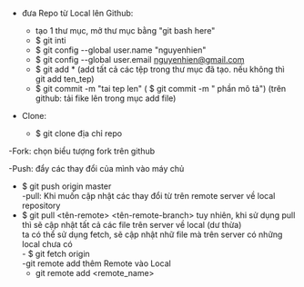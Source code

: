- đưa Repo từ Local lên Github: 
   + tạo 1 thư mục, mở thư mục bằng "git bash here"
   + $ git inti
   + $ git config --global user.name "nguyenhien"
   + $ git config --global user.email nguyenhien@gmail.com
   + $ git add * (add tất cả các tệp trong thư mục đã tạo. nếu không thì git add ten_tep)
   + $ git commit -m "tai tep len"  ( $ git commit -m " phần mô tả")
  (trên github: tải fike lên trong mục add file)

- Clone:
  + $ git clone địa chỉ repo

-Fork: chọn biểu tượng fork trên github

-Push: đẩy các thay đổi của mình vào máy chủ
   - $ git push origin master  
-pull: Khi muốn cập nhật các thay đổi từ trên remote server về local repository  
   - $ git pull <tên-remote> <tên-remote-branch> 
   tuy nhiên, khi sử dụng pull thì sẽ cập nhật tất cả các file trên server về local (dư thừa)  
   ta có thể sử dụng fetch, sẽ cập nhật nhữ file mà trên server có những local chưa có   
    - $ git fetch origin  
 -git remote add thêm Remote vào Local  
     - git remote add <remote_name> <url>  
